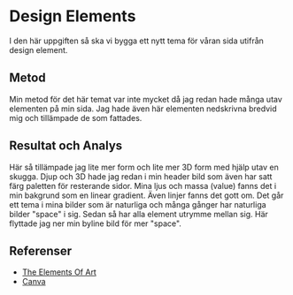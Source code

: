 Design Elements
=======================

I den här uppgiften så ska vi bygga ett nytt tema för våran sida utifrån design element.

Metod
-----------------------

Min metod för det här temat var inte mycket då jag redan hade många utav elementen på min sida. Jag hade även här elementen nedskrivna bredvid mig och tillämpade de som fattades.

Resultat och Analys
-----------------------

Här så tillämpade jag lite mer form och lite mer 3D form med hjälp utav en skugga. Djup och 3D hade jag redan i min header bild som även har satt färg paletten för resterande sidor. Mina ljus och massa (value) fanns det i min bakgrund som en linear gradient. Även linjer fanns det gott om. Det går ett tema i mina bilder som är naturliga och många gånger har naturliga bilder "space" i sig. Sedan så har alla element utrymme mellan sig. Här flyttade jag ner min byline bild för mer "space".

Referenser
-----------------------
- <a href="https://www.youtube.com/watch?v=uVrh3frrC38&index=4&t=0s&list=PLKtP9l5q3ce-oz7aoBkk-oEn4xzGbtqxU">The Elements Of Art</a>
- <a href="https://www.canva.com/learn/design-elements-principles/">Canva</a>
